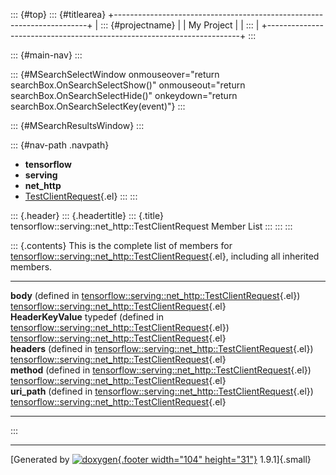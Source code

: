 ::: {#top}
::: {#titlearea}
+-----------------------------------------------------------------------+
| ::: {#projectname}                                                    |
| My Project                                                            |
| :::                                                                   |
+-----------------------------------------------------------------------+
:::

::: {#main-nav}
:::

::: {#MSearchSelectWindow onmouseover="return searchBox.OnSearchSelectShow()" onmouseout="return searchBox.OnSearchSelectHide()" onkeydown="return searchBox.OnSearchSelectKey(event)"}
:::

::: {#MSearchResultsWindow}
:::

::: {#nav-path .navpath}
-   **tensorflow**
-   **serving**
-   **net\_http**
-   [TestClientRequest](structtensorflow_1_1serving_1_1net__http_1_1TestClientRequest.html){.el}
:::
:::

::: {.header}
::: {.headertitle}
::: {.title}
tensorflow::serving::net\_http::TestClientRequest Member List
:::
:::
:::

::: {.contents}
This is the complete list of members for
[tensorflow::serving::net\_http::TestClientRequest](structtensorflow_1_1serving_1_1net__http_1_1TestClientRequest.html){.el},
including all inherited members.

  ---------------------------------------------------------------------------------------------------------------------------------------------------------------------- ------------------------------------------------------------------------------------------------------------------------------ --
  **body** (defined in [tensorflow::serving::net\_http::TestClientRequest](structtensorflow_1_1serving_1_1net__http_1_1TestClientRequest.html){.el})                     [tensorflow::serving::net\_http::TestClientRequest](structtensorflow_1_1serving_1_1net__http_1_1TestClientRequest.html){.el}   
  **HeaderKeyValue** typedef (defined in [tensorflow::serving::net\_http::TestClientRequest](structtensorflow_1_1serving_1_1net__http_1_1TestClientRequest.html){.el})   [tensorflow::serving::net\_http::TestClientRequest](structtensorflow_1_1serving_1_1net__http_1_1TestClientRequest.html){.el}   
  **headers** (defined in [tensorflow::serving::net\_http::TestClientRequest](structtensorflow_1_1serving_1_1net__http_1_1TestClientRequest.html){.el})                  [tensorflow::serving::net\_http::TestClientRequest](structtensorflow_1_1serving_1_1net__http_1_1TestClientRequest.html){.el}   
  **method** (defined in [tensorflow::serving::net\_http::TestClientRequest](structtensorflow_1_1serving_1_1net__http_1_1TestClientRequest.html){.el})                   [tensorflow::serving::net\_http::TestClientRequest](structtensorflow_1_1serving_1_1net__http_1_1TestClientRequest.html){.el}   
  **uri\_path** (defined in [tensorflow::serving::net\_http::TestClientRequest](structtensorflow_1_1serving_1_1net__http_1_1TestClientRequest.html){.el})                [tensorflow::serving::net\_http::TestClientRequest](structtensorflow_1_1serving_1_1net__http_1_1TestClientRequest.html){.el}   
  ---------------------------------------------------------------------------------------------------------------------------------------------------------------------- ------------------------------------------------------------------------------------------------------------------------------ --
:::

------------------------------------------------------------------------

[Generated by [![doxygen](doxygen.svg){.footer width="104"
height="31"}](https://www.doxygen.org/index.html) 1.9.1]{.small}
